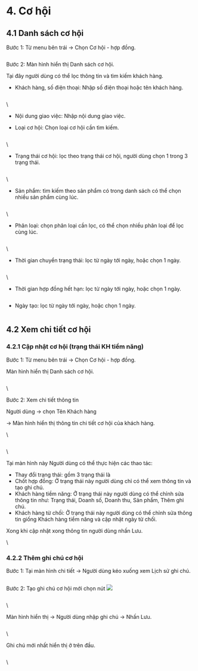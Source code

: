 # 4. Cơ hội

## 4.1 Danh sách cơ hội

Bước 1: Từ menu bên trái → Chọn Cơ hội - hợp đồng.

<figure><img src="../../../.gitbook/assets/image (965).png" alt=""><figcaption></figcaption></figure>

Bước 2: Màn hình hiển thị Danh sách cơ hội.

Tại đây người dùng có thể lọc thông tin và tìm kiếm khách hàng.

* Khách hàng, số điện thoại: Nhập số điện thoại hoặc tên khách hàng.

<figure><img src="../../../.gitbook/assets/image (966).png" alt=""><figcaption></figcaption></figure>

\


* Nội dung giao việc: Nhập nội dung giao việc.



* Loại cơ hội: Chọn loại cơ hội cần tìm kiếm.

<figure><img src="../../../.gitbook/assets/image (967).png" alt=""><figcaption></figcaption></figure>

\


* Trạng thái cơ hội: lọc theo trạng thái cơ hội, người dùng chọn 1 trong 3 trạng thái.

<figure><img src="../../../.gitbook/assets/image (968).png" alt=""><figcaption></figcaption></figure>

\


* Sản phẩm: tìm kiếm theo sản phẩm có trong danh sách có thể chọn nhiều sản phẩm cùng lúc.

<figure><img src="../../../.gitbook/assets/image (969).png" alt=""><figcaption></figcaption></figure>

\


* Phân loại: chọn phân loại cần lọc, có thể chọn nhiều phân loại để lọc cùng lúc.

<figure><img src="../../../.gitbook/assets/image (970).png" alt=""><figcaption></figcaption></figure>

\


* Thời gian chuyển trạng thái: lọc từ ngày tới ngày, hoặc chọn 1 ngày.

<figure><img src="../../../.gitbook/assets/image (971).png" alt=""><figcaption></figcaption></figure>

\


* Thời gian hợp đồng hết hạn: lọc từ ngày tới ngày, hoặc chọn 1 ngày.

<figure><img src="../../../.gitbook/assets/image (972).png" alt=""><figcaption></figcaption></figure>

* Ngày tạo: lọc từ ngày tới ngày, hoặc chọn 1 ngày.

<figure><img src="../../../.gitbook/assets/image (973).png" alt=""><figcaption></figcaption></figure>

## 4.2 Xem chi tiết cơ hội

### 4.2.1 Cập nhật cơ hội (trạng thái KH tiềm năng)

Bước 1: Từ menu bên trái → Chọn Cơ hội - hợp đồng.

Màn hình hiển thị Danh sách cơ hội.

<figure><img src="../../../.gitbook/assets/image (975).png" alt=""><figcaption></figcaption></figure>

\


Bước 2: Xem chi tiết thông tin

Người dùng → chọn Tên Khách hàng&#x20;



→ Màn hình hiển thị thông tin chi tiết cơ hội của khách hàng.

\


<figure><img src="../../../.gitbook/assets/image (974).png" alt=""><figcaption></figcaption></figure>

\


Tại màn hình này Người dùng có thể thực hiện các thao tác:

* Thay đổi trạng thái: gồm 3 trạng thái là&#x20;
* Chốt hợp đồng: Ở trạng thái này người dùng chỉ có thể xem thông tin và tạo ghi chú.
* Khách hàng tiềm năng: Ở trạng thái này người dùng có thể chỉnh sửa thông tin như: Trạng thái, Doanh số, Doanh thu, Sản phẩm, Thêm ghi chú.
* Khách hàng từ chối: Ở trạng thái này người dùng có thể chỉnh sửa thông tin giống Khách hàng tiềm năng và cập nhật ngày từ chối.

Xong khi cập nhật xong thông tin người dùng nhấn Lưu.

\


### 4.2.2 Thêm ghi chú cơ hội

Bước 1: Tại màn hình chi tiết → Người dùng kéo xuống xem Lịch sử ghi chú.

<figure><img src="../../../.gitbook/assets/image (977).png" alt=""><figcaption></figcaption></figure>

Bước 2: Tạo ghi chú cơ hội mới chọn nút ![](<../../../.gitbook/assets/image (978).png>)

<figure><img src="../../../.gitbook/assets/image (979).png" alt=""><figcaption></figcaption></figure>

\


Màn hình hiển thị → Người dùng nhập ghi chú → Nhấn Lưu.

<figure><img src="../../../.gitbook/assets/image (980).png" alt=""><figcaption></figcaption></figure>

\


Ghi chú mới nhất hiển thị ở trên đầu.

<figure><img src="../../../.gitbook/assets/image (981).png" alt=""><figcaption></figcaption></figure>

\

